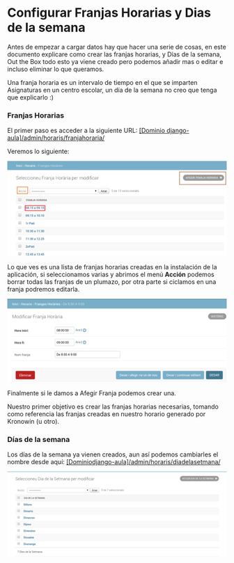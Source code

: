 # Configurar Franjas Horarias y Dias de la semana

Antes de empezar a cargar datos hay que hacer una serie de cosas, en este documento explicare como crear las franjas horarias, y Días de la semana, Out the Box todo esto ya viene creado pero podemos añadir mas o editar e incluso eliminar lo que queramos.

Una franja horaria es un intervalo de tiempo en el que se imparten Asignaturas en un centro escolar, un día de la semana no creo que tenga que explicarlo :\)

### Franjas Horarias

El primer paso es acceder a la siguiente URL:  [\[Dominio django-aula\]/admin/horaris/franjahoraria/](https://djau.local/admin/horaris/franjahoraria/)

Veremos lo siguiente:

![Franjas Horarias](../../.gitbook/assets/image%20%2820%29.png)

Lo que ves es una lista de franjas horarias creadas en la instalación de la aplicación, si seleccionamos varias y abrimos el menú **Acción** podemos borrar todas las franjas de un plumazo, por otra parte si ciclamos en una franja podremos editarla.

![](../../.gitbook/assets/image%20%2815%29.png)

Finalmente si le damos a Afegir Franja  podemos crear una.

Nuestro primer objetivo es crear las franjas horarias  necesarias, tomando como referencia las franjas creadas en nuestro horario generado por Kronowin \(u otro\).

### Días de la semana

Los días de la semana ya vienen creados, aun así podemos cambiarles el nombre desde aquí: [\[Dominiodjango-aula\]](https://djau.local/admin/horaris/franjahoraria/)[/admin/horaris/diadelasetmana/](https://djau.local/admin/horaris/diadelasetmana/)

![](../../.gitbook/assets/image%20%285%29.png)





